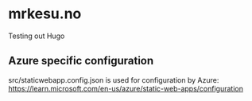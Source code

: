 # mrkesu.no

Testing out Hugo

## Azure specific configuration
src/staticwebapp.config.json is used for configuration by Azure: https://learn.microsoft.com/en-us/azure/static-web-apps/configuration